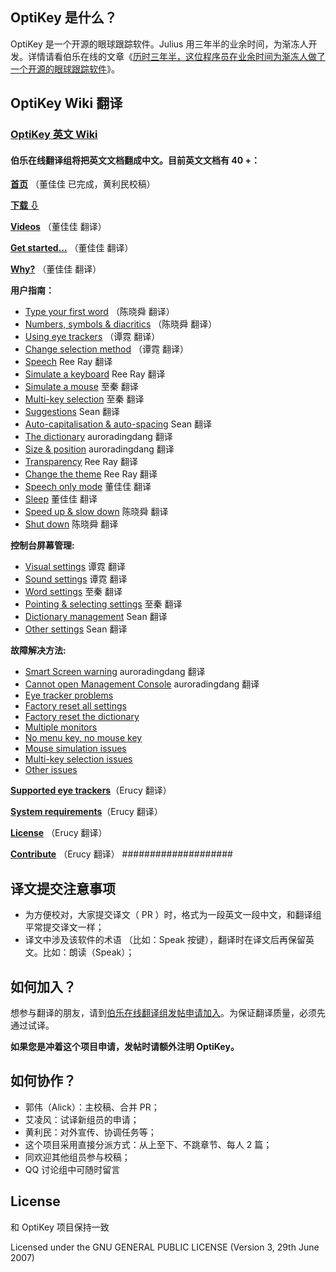 ## OptiKey 是什么？

OptiKey 是一个开源的眼球跟踪软件。Julius 用三年半的业余时间，为渐冻人开发。详情请看伯乐在线的文章《[历时三年半，这位程序员在业余时间为渐冻人做了一个开源的眼球跟踪软件](http://blog.jobbole.com/88485/)》。

## OptiKey Wiki 翻译
### [OptiKey 英文 Wiki](https://github.com/JuliusSweetland/OptiKey/wiki)

#### 伯乐在线翻译组将把英文文档翻成中文。目前英文文档有 40 +：
**[首页](https://github.com/jobbole/OptiKeyWiki-ZH/blob/master/%E9%A6%96%E9%A1%B5.md)** （董佳佳 已完成，黄利民校稿）

**[下载 ⇩](https://github.com/JuliusSweetland/OptiKey/releases/download/v2.0.7/OptiKeySetup-2.0.7.exe)**

**[Videos](https://github.com/JuliusSweetland/OptiKey/wiki/Videos)** （董佳佳 翻译）

**[Get started...](https://github.com/JuliusSweetland/OptiKey/wiki/Get-Started)** （董佳佳 翻译）

**[Why?](https://github.com/JuliusSweetland/OptiKey/wiki/Why%3F)** （董佳佳 翻译）

**用户指南：**

*   [Type your first word](https://github.com/JuliusSweetland/OptiKey/wiki/Type-your-first-word) （陈晓舜 翻译）
*   [Numbers, symbols &amp; diacritics](https://github.com/JuliusSweetland/OptiKey/wiki/Numbers,-symbols-and-diacritics) （陈晓舜 翻译）
*   [Using eye trackers](https://github.com/JuliusSweetland/OptiKey/wiki/Using-eye-trackers) （谭霓 翻译）
*   [Change selection method](https://github.com/JuliusSweetland/OptiKey/wiki/Change-selection-method) （谭霓 翻译）
*   [Speech](https://github.com/JuliusSweetland/OptiKey/wiki/Speech) Ree Ray  翻译
*   [Simulate a keyboard](https://github.com/JuliusSweetland/OptiKey/wiki/Simulate-a-keyboard) Ree Ray 翻译
*   [Simulate a mouse](https://github.com/JuliusSweetland/OptiKey/wiki/Simulate-a-mouse) 至秦 翻译
*   [Multi-key selection](https://github.com/JuliusSweetland/OptiKey/wiki/Multi-key-selection) 至秦 翻译
*   [Suggestions](https://github.com/JuliusSweetland/OptiKey/wiki/Suggestions)  Sean 翻译
*   [Auto-capitalisation &amp; auto-spacing](https://github.com/JuliusSweetland/OptiKey/wiki/Auto-capitalisation-&amp;-auto-spacing)  Sean 翻译
*   [The dictionary](https://github.com/JuliusSweetland/OptiKey/wiki/The-dictionary) auroradingdang 翻译
*   [Size &amp; position](https://github.com/JuliusSweetland/OptiKey/wiki/Size-&amp;-position) auroradingdang 翻译
*   [Transparency](https://github.com/JuliusSweetland/OptiKey/wiki/Transparency) Ree Ray 翻译
*   [Change the theme](https://github.com/JuliusSweetland/OptiKey/wiki/Change-the-theme) Ree Ray 翻译
*   [Speech only mode](https://github.com/JuliusSweetland/OptiKey/wiki/Speech-only-mode) 董佳佳 翻译
*   [Sleep](https://github.com/JuliusSweetland/OptiKey/wiki/Sleep) 董佳佳 翻译
*   [Speed up &amp; slow down](https://github.com/JuliusSweetland/OptiKey/wiki/Speed-up-&amp;-slow-down) 陈晓舜 翻译
*   [Shut down](https://github.com/JuliusSweetland/OptiKey/wiki/Shut-down) 陈晓舜 翻译

**控制台屏幕管理:**

*   [Visual settings](https://github.com/JuliusSweetland/OptiKey/wiki/Visual-settings) 谭霓 翻译
*   [Sound settings](https://github.com/JuliusSweetland/OptiKey/wiki/Sound-settings) 谭霓 翻译
*   [Word settings](https://github.com/JuliusSweetland/OptiKey/wiki/Word-settings) 至秦 翻译
*   [Pointing &amp; selecting settings](https://github.com/JuliusSweetland/OptiKey/wiki/Pointing-&amp;-selecting-settings) 至秦 翻译
*   [Dictionary management](https://github.com/JuliusSweetland/OptiKey/wiki/Dictionary-management) Sean 翻译
*   [Other settings](https://github.com/JuliusSweetland/OptiKey/wiki/Other-settings) Sean 翻译

**故障解决方法:**

*   [Smart Screen warning](https://github.com/JuliusSweetland/OptiKey/wiki/Smart-Screen-warning) auroradingdang 翻译
*   [Cannot open Management Console](https://github.com/JuliusSweetland/OptiKey/wiki/Cannot-open-Management-Console) auroradingdang 翻译
*   [Eye tracker problems](https://github.com/JuliusSweetland/OptiKey/wiki/Eye-tracker-problems)
*   [Factory reset all settings](https://github.com/JuliusSweetland/OptiKey/wiki/Factory-reset-all-settings)
*   [Factory reset the dictionary](https://github.com/JuliusSweetland/OptiKey/wiki/Factory-reset-the-dictionary)
*   [Multiple monitors](https://github.com/JuliusSweetland/OptiKey/wiki/Multiple-monitors)
*   [No menu key, no mouse key](https://github.com/JuliusSweetland/OptiKey/wiki/No-Menu-key,-no-mouse-key)
*   [Mouse simulation issues](https://github.com/JuliusSweetland/OptiKey/wiki/Mouse-simulation-issues)
*   [Multi-key selection issues](https://github.com/JuliusSweetland/OptiKey/wiki/Multi-key-selection-issues)
*   [Other issues](https://github.com/JuliusSweetland/OptiKey/wiki/Other-issues)

**[Supported eye trackers](https://github.com/JuliusSweetland/OptiKey/wiki/Supported-eye-trackers)**（Erucy 翻译）

**[System requirements](https://github.com/JuliusSweetland/OptiKey/wiki/System-requirements)**（Erucy 翻译）

**[License](https://github.com/JuliusSweetland/OptiKey/wiki/License)** （Erucy 翻译）

**[Contribute](https://github.com/JuliusSweetland/OptiKey/wiki/Contribute)** （Erucy 翻译）
####################

## 译文提交注意事项
* 为方便校对，大家提交译文（ PR ）时，格式为一段英文一段中文，和翻译组平常提交译文一样；
* 译文中涉及该软件的术语 （比如：Speak 按键），翻译时在译文后再保留英文。比如：朗读（Speak）；

## 如何加入？
想参与翻译的朋友，请到[伯乐在线翻译组发帖申请加入](http://group.jobbole.com/category/feedback/trans-team/)。为保证翻译质量，必须先通过试译。

**如果您是冲着这个项目申请，发帖时请额外注明 OptiKey。**

## 如何协作？
+ 郭伟（Alick）：主校稿、合并 PR；
+ 艾凌风：试译新组员的申请；
+ 黄利民：对外宣传、协调任务等；
+ 这个项目采用直接分派方式：从上至下、不跳章节、每人 2 篇；
+ 同欢迎其他组员参与校稿；
+ QQ 讨论组中可随时留言

## License
和 OptiKey 项目保持一致

Licensed under the GNU GENERAL PUBLIC LICENSE (Version 3, 29th June 2007)
